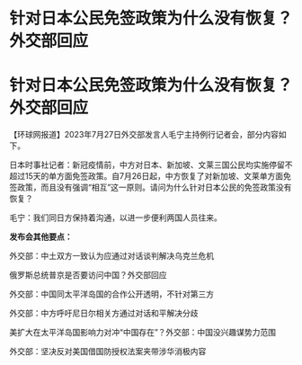 # 针对日本公民免签政策为什么没有恢复？外交部回应

# 针对日本公民免签政策为什么没有恢复？外交部回应

【环球网报道】2023年7月27日外交部发言人毛宁主持例行记者会，部分内容如下。

日本时事社记者：新冠疫情前，中方对日本、新加坡、文莱三国公民均实施停留不超过15天的单方面免签政策。自7月26日起，中方恢复了对新加坡、文莱单方面免签政策，而且没有强调“相互”这一原则。请问为什么针对日本公民的免签政策没有恢复？

毛宁：我们同日方保持着沟通，以进一步便利两国人员往来。

**发布会其他要点：**

外交部：中土双方一致认为应通过对话谈判解决乌克兰危机

俄罗斯总统普京是否要访问中国？外交部回应

外交部：中国同太平洋岛国的合作公开透明，不针对第三方

外交部：中方呼吁尼日尔相关方通过对话和平解决分歧

美扩大在太平洋岛国影响力对冲“中国存在”？外交部：中国没兴趣谋势力范围

外交部：坚决反对美国借国防授权法案夹带涉华消极内容

